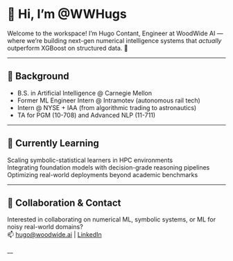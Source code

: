 # 👋 Hi, I’m @WWHugs

Welcome to the workspace! I’m Hugo Contant, Engineer at WoodWide AI — where we’re building next-gen numerical intelligence systems that *actually* outperform XGBoost on structured data. 🚀

---

## 💼 Background
- B.S. in Artificial Intelligence @ Carnegie Mellon 
- Former ML Engineer Intern @ Intramotev (autonomous rail tech)  
- Intern @ NYSE + IAA (from algorithmic trading to astronautics)  
- TA for PGM (10-708) and Advanced NLP (11-711)

---

## 🌱 Currently Learning
Scaling symbolic-statistical learners in HPC environments  
Integrating foundation models with decision-grade reasoning pipelines  
Optimizing real-world deployments beyond academic benchmarks

---

## 💬 Collaboration & Contact  
Interested in collaborating on numerical ML, symbolic systems, or ML for noisy real-world domains?  
📫 hugo@woodwide.ai | [LinkedIn](https://www.linkedin.com/in/hugo-contant-a0b362297)  

__

<!---
WWHugs/WWHugs is a ✨ special ✨ repository because its `README.md` (this file) appears on your GitHub profile.
You can click the Preview link to take a look at your changes.
--->
